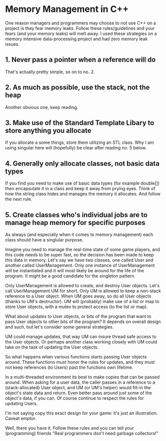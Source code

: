 # Memory Management in C++

One reason managers and programmers may choose to not use C++ on a project is they fear memory leaks. Follow these rules/guidelines and your fears (and your memory leaks) will melt away. I used these strategies on a memory intensive data-processing project and had zero memory leak issues.

## 1. Never pass a pointer when a reference will do
That's actually pretty simple, so on to no. 2.
## 2. As much as possible, use the stack, not the heap
Another obvious one, keep reading.
## 3. Make use of the Standard Template Libary to store anything you allocate
If you allocate a some things, store them utilizing an STL class. Why I am using singular here will (hopefully) be clear after reading no. 5 below.
## 4. Generally only allocate classes, not basic data types
If you find you need to make use of basic data types (for example double[]) then encapsulate it in a class and keep it away from prying eyes. Think of how the string class hides and manages the memory it allocates. And follow the next rule.
## 5. Create classes who's individual jobs are to manage heap memory for specific purposes
As always (and especially when it comes to memory management) each class should have a singlular purpose.

Imagine you need to manage the real-time state of some game players, and this code needs to be super fast, so the decision has been made to keep this data in memory. Let's say we have two classes, one called User and another called UserManagement. Only one instance of UserManagement will be instantiated and it will most likely be around for the life of the program. It might be a good candidate for the singleton pattern.

Only UserManagement is allowed to create, and destroy User objects. Let's call UserManagement UM for short. Only UM is allowed to keep a non-stack reference to a User object. When UM goes away, so do all User objects (thanks to UM's destructor). UM will (probably) make use of a list or map to store User objects, with a mutex to protect access (to the list or map).

What about updates to User objects, or bits of the program that want to pass User objects to other bits of the program? It depends on overall design and such, but let's consider some general strategies.

UM could manage updates, that way UM can insure thread safe access to the User objects. Or perhaps another class working closely with UM could take on the task of updating the User objects.

So what happens when various functions starts passing User objects around. These functions must honor the rules for updates, and they must not keep references (to Users) past the functions own lifetime.

In a multi-threaded environment its best to make copies that can be passed around. When asking for a user data, the caller  passes in a reference to a (stack-allocated) User object, and UM (or UM's helper) would fill-in the object's state data and return. Even better pass around just some of the object's data, if you can. Of course continue to respect the rules for updating Users.

I'm not saying copy this exact design for your game: it's just an illustration. Caveat emptor.

Well, there you have it. Follow these rules and you can tell your (programming) friends "Real programmers don't need garbage collectors!"
